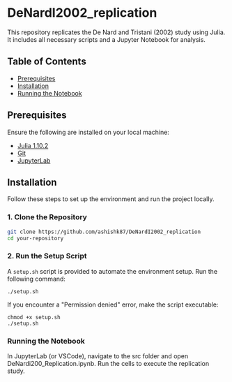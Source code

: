# DeNardI2002_replication

This repository replicates the De Nard and Tristani (2002) study using Julia. It includes all necessary scripts and a Jupyter Notebook for analysis.

## Table of Contents

- [Prerequisites](#prerequisites)
- [Installation](#installation)
- [Running the Notebook](#running-the-notebook)

## Prerequisites

Ensure the following are installed on your local machine:

- [Julia 1.10.2](https://julialang.org/downloads/)
- [Git](https://git-scm.com/downloads)
- [JupyterLab](https://jupyter.org/install)

## Installation

Follow these steps to set up the environment and run the project locally.

### 1. Clone the Repository

```bash
git clone https://github.com/ashishk87/DeNardI2002_replication
cd your-repository
```

### 2. Run the Setup Script
A ```setup.sh``` script is provided to automate the environment setup. Run the following command:
```
./setup.sh
```

If you encounter a "Permission denied" error, make the script executable:
```
chmod +x setup.sh
./setup.sh
```

### Running the Notebook
In JupyterLab (or VSCode), navigate to the src folder and open DeNardi200_Replication.ipynb. Run the cells to execute the replication study.






